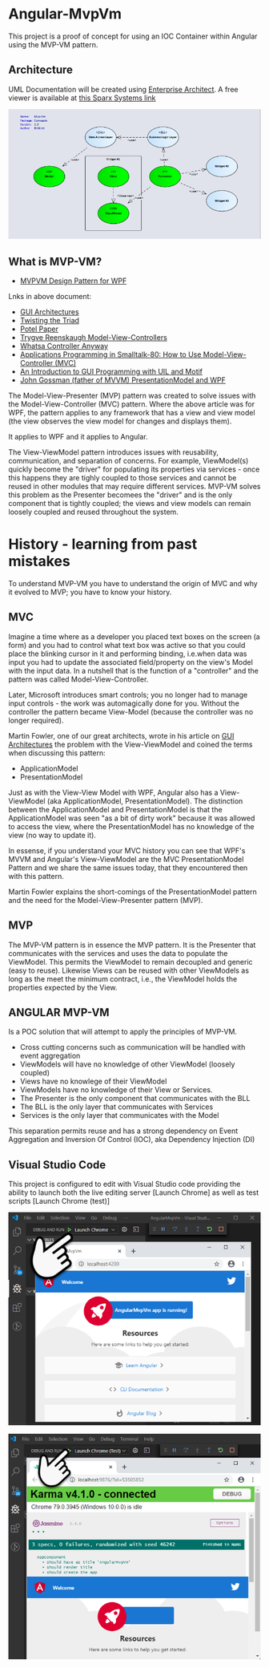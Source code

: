 # Angular-MvpVm
This project is a proof of concept for using an IOC Container within Angular using the MVP-VM
pattern.

## Architecture
UML Documentation will be created using [Enterprise Architect](https://sparxsystems.com/products/ea/index.html).  A free viewer is available
at [this Sparx Systems link](https://www.sparxsystems.com/bin/EALite.msi)

![MVP-VM Overview](./artifacts/docs/images/readme/mvpvm-overview.png)


## What is MVP-VM?
 * [MVPVM Design Pattern for WPF](https://docs.microsoft.com/en-us/archive/msdn-magazine/2011/december/mvpvm-design-pattern-the-model-view-presenter-viewmodel-design-pattern-for-wpf)

 Lnks in above document:
 * [GUI Architectures](https://www.martinfowler.com/eaaDev/uiArchs.html)
 * [Twisting the Triad](http://www.object-arts.com/downloads/papers/TwistingTheTriad.PDF)
 * [Potel Paper](https://pdfs.semanticscholar.org/ee70/65c3970b4c27d9d4bfa57ab45ba545481232.pdf?_ga=2.133151502.1054465415.1579366097-297204280.1579366097)
 * [Trygve Reenskaugh Model-View-Controllers](http://heim.ifi.uio.no/~trygver/1979/mvc-2/1979-12-MVC.pdf)
 * [Whatsa Controller Anyway](http://wiki.c2.com/?WhatsaControllerAnyway)
 * [Applications Programming in Smalltalk-80: How to Use Model-View-Controller (MVC)](http://www.dgp.toronto.edu/~dwigdor/teaching/csc2524/2012_F/papers/mvc.pdf)
 * [An Introduction to GUI Programming with UIL and Motif](https://www.cs.nmsu.edu/~rth/cs/cs177/s98/IntroUIL2.html)
 * [John Gossman (father of MVVM) PresentationModel and WPF](https://docs.microsoft.com/en-us/archive/blogs/johngossman/presentationmodel-and-wpf)

 

The Model-View-Presenter (MVP) pattern was created to solve issues with the Model-View-Controller (MVC) pattern.   Where the above article was for WPF, the pattern applies to any framework that 
has a view and view model (the view observes the view model for changes and displays them).

It applies to WPF and it applies to Angular.

The View-ViewModel pattern introduces issues with reusability, communication, and separation of concerns.  For example, ViewModel(s) quickly become the "driver" for populating its properties via services - once this happens they are tighly coupled to those services and cannot be reused in other modules that may require different services.  MVP-VM solves this problem as the Presenter becomees the  "driver" and is the only component that is tightly coupled; the views and view models can remain loosely coupled and reused throughout the system.

# History - learning from past mistakes
To understand MVP-VM you have to understand the origin of MVC and why it evolved to MVP; you have to know your history.

## MVC 
Imagine a time where as a developer you placed text boxes on the screen (a form) and you had to control what text box was active so that you could place the blinking cursor in it and performing binding, i.e.when data was input you had to update the associated field/property on the view's Model with the input data.  In a nutshell that is the function of a "controller" and the pattern was called Model-View-Controller.

Later, Microsoft introduces smart controls; you no longer had to manage input controls - the work was automagically done for you.  Without the controller the pattern became View-Model (because the controller was no longer required).

Martin Fowler, one of our great architects, wrote in his article on [GUI Architectures](https://www.martinfowler.com/eaaDev/uiArchs.html) the problem with the View-ViewModel and coined the terms when discussing this pattern:
 * ApplicationModel
 * PresentationModel

 Just as with the View-View Model with WPF, Angular also has a View-ViewModel (aka ApplicationModel, PresentationModel).  The distinction between the ApplicationModel and PresentationModel is that the ApplicationModel was seen "as a bit of dirty work" because it was allowed to access the view, where the PresentationModel has no knowledge of the view (no way to update it). 

 In essense, if you understand your MVC history you can see that WPF's MVVM and Angular's View-ViewModel are the MVC PresentationModel Pattern and we share the same issues today, that they encountered then with this pattern.

Martin Fowler explains the short-comings of the PresentationModel pattern and the need for the Model-View-Presenter pattern (MVP).

## MVP

The MVP-VM pattern is in essence the MVP pattern.  It is the Presenter that communicates with the services and uses the data to populate the ViewModel.   This permits the ViewModel to remain decoupled and generic (easy to reuse).   Likewise Views can be reused with other ViewModels as long as the meet the minimum contract, i.e., the ViewModel holds the properties expected by the View.

## ANGULAR MVP-VM
Is a POC solution that will attempt to apply the principles of MVP-VM.
 * Cross cutting concerns such as communication will be handled with event aggregation
 * ViewModels will have no knowledge of other ViewModel (loosely coupled)
 * Views have no knowlege of their ViewModel
 * ViewModels have no knowledge of their View or Services.
 * The Presenter is the only component that communicates with the BLL
 * The BLL is the only layer that communicates with Services
 * Services is the only layer that communicates with the Model

This separation permits reuse and has a strong dependency on Event Aggregation and  Inversion Of Control (IOC), aka Dependency Injection (DI)


## Visual Studio Code
This project is configured to edit with Visual Studio code providing the ability to launch
both the live editing server [Launch Chrome] as well as test scripts [Launch Chrome (test)] 

![Launch Chrome](./artifacts/docs/images/readme/Launch-Chrome.png)

![Launch Test](./artifacts/docs/images/readme/Launch-test.png)

